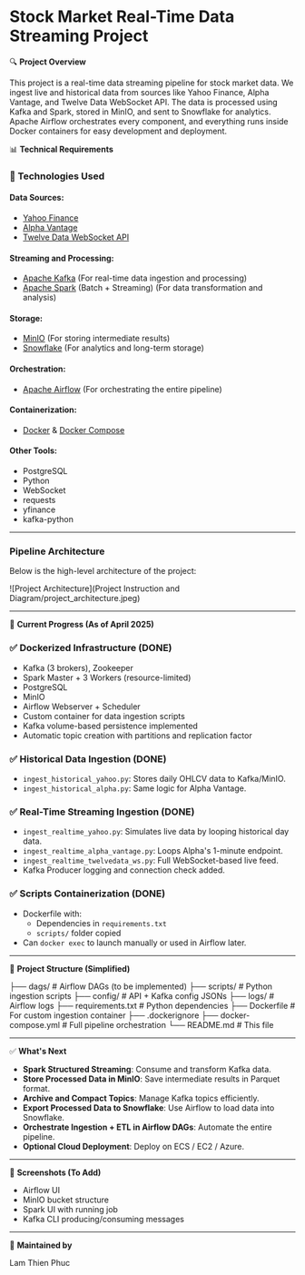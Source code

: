 # Stock Market Real-Time Data Streaming Project

🔍 **Project Overview**

This project is a real-time data streaming pipeline for stock market data. We ingest live and historical data from sources like Yahoo Finance, Alpha Vantage, and Twelve Data WebSocket API. The data is processed using Kafka and Spark, stored in MinIO, and sent to Snowflake for analytics. Apache Airflow orchestrates every component, and everything runs inside Docker containers for easy development and deployment.

📊 **Technical Requirements**

### 🧰 Technologies Used

#### **Data Sources**:
- [Yahoo Finance](https://finance.yahoo.com/)
- [Alpha Vantage](https://www.alphavantage.co/)
- [Twelve Data WebSocket API](https://twelvedata.com/)

#### **Streaming and Processing**:
- [Apache Kafka](https://kafka.apache.org/) (For real-time data ingestion and processing)
- [Apache Spark](https://spark.apache.org/) (Batch + Streaming) (For data transformation and analysis)

#### **Storage**:
- [MinIO](https://min.io/) (For storing intermediate results)
- [Snowflake](https://www.snowflake.com/) (For analytics and long-term storage)

#### **Orchestration**:
- [Apache Airflow](https://airflow.apache.org/) (For orchestrating the entire pipeline)

#### **Containerization**:
- [Docker](https://www.docker.com/) & [Docker Compose](https://docs.docker.com/compose/)

#### **Other Tools**:
- PostgreSQL
- Python
- WebSocket
- requests
- yfinance
- kafka-python

---


### Pipeline Architecture

Below is the high-level architecture of the project:

![Project Architecture](Project Instruction and Diagram/project_architecture.jpeg)

---

🚀 **Current Progress (As of April 2025)**

### ✅ Dockerized Infrastructure (DONE)
- Kafka (3 brokers), Zookeeper
- Spark Master + 3 Workers (resource-limited)
- PostgreSQL
- MinIO
- Airflow Webserver + Scheduler
- Custom container for data ingestion scripts
- Kafka volume-based persistence implemented
- Automatic topic creation with partitions and replication factor

### ✅ Historical Data Ingestion (DONE)
- `ingest_historical_yahoo.py`: Stores daily OHLCV data to Kafka/MinIO.
- `ingest_historical_alpha.py`: Same logic for Alpha Vantage.

### ✅ Real-Time Streaming Ingestion (DONE)
- `ingest_realtime_yahoo.py`: Simulates live data by looping historical day data.
- `ingest_realtime_alpha_vantage.py`: Loops Alpha's 1-minute endpoint.
- `ingest_realtime_twelvedata_ws.py`: Full WebSocket-based live feed.
- Kafka Producer logging and connection check added.

### ✅ Scripts Containerization (DONE)
- Dockerfile with:
  - Dependencies in `requirements.txt`
  - `scripts/` folder copied
- Can `docker exec` to launch manually or used in Airflow later.

---

📆 **Project Structure (Simplified)**

├── dags/ # Airflow DAGs (to be implemented)
├── scripts/ # Python ingestion scripts
├── config/ # API + Kafka config JSONs
├── logs/ # Airflow logs
├── requirements.txt # Python dependencies
├── Dockerfile # For custom ingestion container
├── .dockerignore
├── docker-compose.yml # Full pipeline orchestration
└── README.md # This file


---

✅ **What's Next**

- **Spark Structured Streaming**: Consume and transform Kafka data.
- **Store Processed Data in MinIO**: Save intermediate results in Parquet format.
- **Archive and Compact Topics**: Manage Kafka topics efficiently.
- **Export Processed Data to Snowflake**: Use Airflow to load data into Snowflake.
- **Orchestrate Ingestion + ETL in Airflow DAGs**: Automate the entire pipeline.
- **Optional Cloud Deployment**: Deploy on ECS / EC2 / Azure.

---

🔎 **Screenshots (To Add)**
- Airflow UI
- MinIO bucket structure
- Spark UI with running job
- Kafka CLI producing/consuming messages

---

📅 **Maintained by**

Lam Thien Phuc

